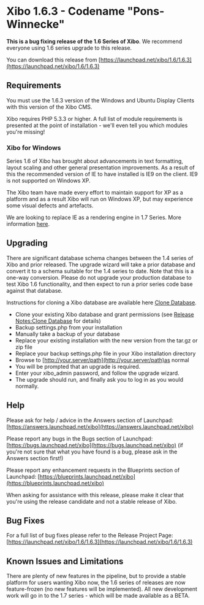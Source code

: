 <!--toc=getting_started-->
# Xibo 1.6.3 - Codename "Pons-Winnecke"

**This is a bug fixing release of the 1.6 Series of Xibo**. We recommend everyone using 1.6 series upgrade to this release.

You can download this release from [https://launchpad.net/xibo/1.6/1.6.3](https://launchpad.net/xibo/1.6/1.6.3)


## Requirements

You must use the 1.6.3 version of the Windows and Ubuntu Display Clients with this version of the Xibo CMS.

Xibo requires PHP 5.3.3 or higher. A full list of module requirements is presented at the point of installation - we'll even tell you which modules you're missing!

### Xibo for Windows

Series 1.6 of Xibo has brought about advancements in text formatting, layout scaling and other general presentation improvements. As a result of this the recommended version of IE to have installed is IE9 on the client. IE9 is not supported on Windows XP.

The Xibo team have made every effort to maintain support for XP as a platform and as a result Xibo will run on Windows XP, but may experience some visual defects and artefacts.

We are looking to replace IE as a rendering engine in 1.7 Series. More information [here](https://blueprints.launchpad.net/xibo/+spec/netclient-berkelium-sharp).

## Upgrading

There are significant database schema changes between the 1.4 series of Xibo and prior released. The upgrade wizard will take a prior database and convert it to a schema suitable for the 1.4 series to date. Note that this is a one-way conversion. Please do not upgrade your production database to test Xibo 1.6 functionality, and then expect to run a prior series code base against that database.

Instructions for cloning a Xibo database are available here [Clone Database](release_notes_clonedb.html "Clone Database").

*   Clone your existing Xibo database and grant permissions (see [Release Notes:Clone Database](release_notes_clonedb.html "Clone Database") for details)
*   Backup settings.php from your installation
*   Manually take a backup of your database
*   Replace your existing installation with the new version from the tar.gz or zip file
*   Replace your backup settings.php file in your Xibo installation directory
*   Browse to [http://your.server/path](http://your.server/path)as normal
*   You will be prompted that an upgrade is required.
*   Enter your xibo_admin password, and follow the upgrade wizard.
*   The upgrade should run, and finally ask you to log in as you would normally.

## Help

Please ask for help / advice in the Answers section of Launchpad: [https://answers.launchpad.net/xibo](https://answers.launchpad.net/xibo)

Please report any bugs in the Bugs section of Launchpad: [https://bugs.launchpad.net/xibo](https://bugs.launchpad.net/xibo) (if you're not sure that what you have found is a bug, please ask in the Answers section first!)

Please report any enhancement requests in the Blueprints section of Launchpad: [https://blueprints.launchpad.net/xibo](https://blueprints.launchpad.net/xibo)

When asking for assistance with this release, please make it clear that you're using the release candidate and not a stable release of Xibo.

## Bug Fixes

For a full list of bug fixes please refer to the Release Project Page: [https://launchpad.net/xibo/1.6/1.6.3](https://launchpad.net/xibo/1.6/1.6.3)

## Known Issues and Limitations

There are plenty of new features in the pipeline, but to provide a stable platform for users wanting Xibo now, the 1.6 series of releases are now feature-frozen (no new features will be implemented). All new development work will go in to the 1.7 series - which will be made available as a BETA.